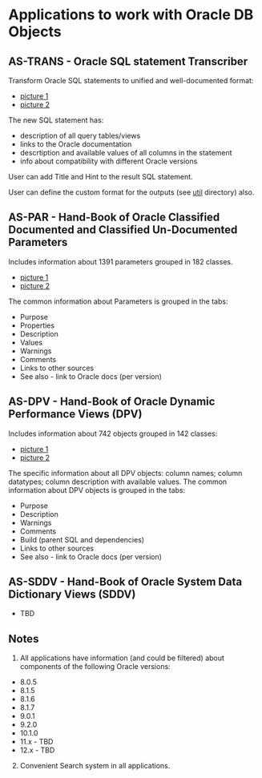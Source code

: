 Applications to work with Oracle DB Objects
===========================================

AS-TRANS - Oracle SQL statement Transcriber
-------------------------------------------

Transform Oracle SQL statements to unified and well-documented format:
* [picture 1](as_trans/as_trans_picture_01.png)
* [picture 2](as_trans/as_trans_picture_02.png)

The new SQL statement has: 
* description of all query tables/views
* links to the Oracle documentation
* descrtiption and available values of all columns in the statement
* info about compatibility with different Oracle versions

User can add Title and Hint to the result SQL statement.

User can define the custom format for the outputs (see [util](as_trans/util) directory) also.

AS-PAR - Hand-Book of Oracle Classified Documented and Classified Un-Documented Parameters
------------------------------------------------------------------------------------------

Includes information about 1391 parameters grouped in 182 classes.
* [picture 1](as_par/as_par_picture_01.png)
* [picture 2](as_par/as_par_picture_02.png)

The common information about Parameters is grouped in the tabs:
- Purpose
- Properties
- Description
- Values
- Warnings
- Comments
- Links to other sources
- See also - link to Oracle docs (per version)

AS-DPV - Hand-Book of Oracle Dynamic Performance Views (DPV)
------------------------------------------------------------

Includes information about 742 objects grouped in 142 classes:
* [picture 1](as_dpv/as_dpv_picture_01.png)
* [picture 2](as_dpv/as_dpv_picture_02.png)

The specific information about all DPV objects: column names; column datatypes; column description with available values.
The common information about DPV objects is grouped in the tabs:
- Purpose
- Description
- Warnings
- Comments
- Build (parent SQL and dependencies)
- Links to other sources
- See also - link to Oracle docs (per version)

AS-SDDV - Hand-Book of Oracle System Data Dictionary Views (SDDV)
-----------------------------------------------------------------
* TBD

Notes
-----
1. All applications have information (and could be filtered) about components of the following Oracle versions:
  - 8.0.5 
  - 8.1.5 
  - 8.1.6 
  - 8.1.7 
  - 9.0.1
  - 9.2.0
  - 10.1.0
  - 11.x - TBD
  - 12.x - TBD

2. Convenient Search system in all applications.
